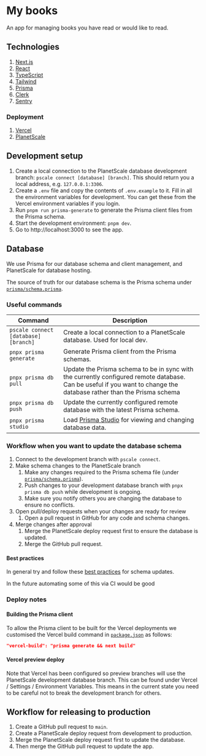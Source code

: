 # My books

An app for managing books you have read or would like to read.

## Technologies

1. [Next.js](https://nextjs.org/docs)
2. [React](https://react.dev/)
3. [TypeScript](https://www.typescriptlang.org/docs/handbook/intro.html)
4. [Tailwind](https://tailwindcss.com/)
5. [Prisma](https://www.prisma.io/docs)
6. [Clerk](https://clerk.com/)
7. [Sentry](https://sentry.io/)

### Deployment
1. [Vercel](https://vercel.com/dashboard)
1. [PlanetScale](https://planetscale.com/docs)

## Development setup

1. Create a local connection to the PlanetScale database development branch: `pscale connect [database] [branch]`. This should return you a
   local address, e.g. `127.0.0.1:3306`.
1. Create a `.env` file and copy the contents of `.env.example` to it. Fill in all the environment variables for 
   development. You can get these from the Vercel environment variables if you login.
1. Run `pnpm run prisma-generate` to generate the Prisma client files from the Prisma schema.
2. Start the development environment: `pnpm dev`.
3. Go to http://localhost:3000 to see the app.

## Database

We use Prisma for our database schema and client management, and PlanetScale for database hosting. 

The source of truth for our database schema is the Prisma schema under [`prisma/schema.prisma`](prisma/schema.prisma).

### Useful commands

| Command                              | Description                                                                                                                                                          |
|--------------------------------------|----------------------------------------------------------------------------------------------------------------------------------------------------------------------|
| `pscale connect [database] [branch]` | Create a local connection to a PlanetScale database. Used for local dev.                                                                                             |
| `pnpx prisma generate`               | Generate Prisma client from the Prisma schemas.                                                                                                                      |
| `pnpx prisma db pull`                | Update the Prisma schema to be in sync with the currently configured remote database. Can be useful if you want to change the database rather than the Prisma schema |
| `pnpx prisma db push`                | Update the currently configured remote database with the latest Prisma schema.                                                                                       |
| `pnpx prisma studio`                 | Load [Prisma Studio](https://www.prisma.io/studio) for viewing and changing database data.                                                                           |

### Workflow when you want to update the database schema
1. Connect to the development branch with `pscale connect`.
1. Make schema changes to the PlanetScale branch
   1. Make any changes required to the Prisma schema file (under [`prisma/schema.prisma`](prisma/schema.prisma)).
   1. Push changes to your development database branch with `pnpx prisma db push` while development is ongoing.
   1. Make sure you notify others you are changing the database to ensure no conflicts.
1. Open pull/deploy requests when your changes are ready for review
   1. Open a pull request in GitHub for any code and schema changes.
1. Merge changes after approval
   1. Merge the PlanetScale deploy request first to ensure the database is updated.
   2. Merge the GitHub pull request.

#### Best practices
In general try and follow these [best practices](https://planetscale.com/blog/safely-making-database-schema-changes)
for schema updates.

In the future automating some of this via CI would be good

### Deploy notes
#### Building the Prisma client
To allow the Prisma client to be built for the Vercel deployments we customised the Vercel build command in 
[`package.json`](package.json)
as follows:
```json
"vercel-build": "prisma generate && next build"
```

#### Vercel preview deploy
Note that Vercel has been configured so preview branches will use the PlanetScale development database branch. This
can be found under Vercel / Settings / Environment Variables. This means in the current state you need to be careful
not to break the development branch for others.

## Workflow for releasing to production
1. Create a GitHub pull request to `main`.
1. Create a PlanetScale deploy request from development to production.
2. Merge the PlanetScale deploy request first to update the database.
3. Then merge the GitHub pull request to update the app.
